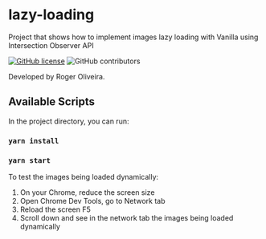 # lazy-loading

Project that shows how to implement images lazy loading with Vanilla using Intersection Observer API

[![GitHub license](https://img.shields.io/badge/license-MIT-blue.svg)](https://github.com/rogeroliveira84/lazy-loading/blob/master/LICENSE) ![GitHub contributors](https://img.shields.io/github/contributors/rogeroliveira84/lazy-loading.svg?color=orange)

Developed by Roger Oliveira.

## Available Scripts

In the project directory, you can run:

### `yarn install`
### `yarn start`

To test the images being loaded dynamically:

1. On your Chrome, reduce the screen size
2. Open Chrome Dev Tools, go to Network tab
3. Reload the screen F5
4. Scroll down and see in the network tab the images being loaded dynamically
